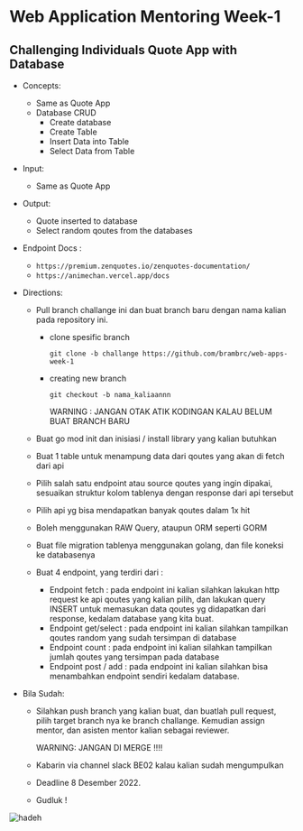 # Web Application Mentoring Week-1

## Challenging Individuals Quote App with Database

- Concepts:
  - Same as Quote App
  - Database CRUD
    - Create database
    - Create Table
    - Insert Data into Table
    - Select Data from Table
- Input:
  - Same as Quote App
- Output:
  - Quote inserted to database
  - Select random qoutes from the databases
- Endpoint Docs :
    - `https://premium.zenquotes.io/zenquotes-documentation/`
    - `https://animechan.vercel.app/docs`
- Directions:
   - Pull branch challange ini dan buat branch baru dengan nama kalian pada repository ini.
        - clone spesific branch 

            `git clone -b challange https://github.com/brambrc/web-apps-week-1`
        - creating new branch
        
            `git checkout -b nama_kaliaannn`

            WARNING : JANGAN OTAK ATIK KODINGAN KALAU BELUM BUAT BRANCH BARU


  - Buat go mod init dan inisiasi / install library yang kalian butuhkan
  - Buat 1 table untuk menampung data dari qoutes yang akan di fetch dari api
  - Pilih salah satu endpoint atau source qoutes yang ingin dipakai, sesuaikan struktur kolom tablenya dengan response dari api tersebut
  - Pilih api yg bisa mendapatkan banyak qoutes dalam 1x hit
  - Boleh menggunakan RAW Query, ataupun ORM seperti GORM
  - Buat file migration tablenya menggunakan golang, dan file koneksi ke databasenya
  - Buat 4 endpoint, yang terdiri dari :
    - Endpoint fetch : pada endpoint ini kalian silahkan lakukan http request ke api qoutes yang kalian pilih, dan lakukan query INSERT untuk memasukan data qoutes yg didapatkan dari response, kedalam database yang kita buat. 
    - Endpoint get/select : pada endpoint ini kalian silahkan tampilkan qoutes random yang sudah tersimpan di database
    - Endpoint count : pada endpoint ini kalian silahkan tampilkan jumlah qoutes yang tersimpan pada database
    - Endpoint post / add : pada endpoint ini kalian silahkan bisa menambahkan endpoint sendiri kedalam database.

- Bila Sudah:

    - Silahkan push branch yang kalian buat, dan buatlah pull request, pilih target branch nya ke branch challange. Kemudian assign mentor, dan asisten mentor kalian sebagai reviewer.
        
        WARNING: JANGAN DI MERGE !!!!

    - Kabarin via channel slack BE02 kalau kalian sudah mengumpulkan
    - Deadline 8 Desember 2022.
    - Gudluk !

![hadeh](https://i.insider.com/5abb9e6a3216741c008b462d?width=600)